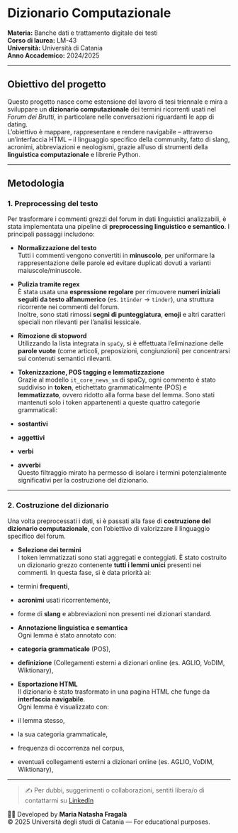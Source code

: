 # Dizionario Computazionale

**Materia:** Banche dati e trattamento digitale dei testi  
**Corso di laurea:** LM-43  
**Università:** Università di Catania    
**Anno Accademico:** 2024/2025    

---

##  Obiettivo del progetto
Questo progetto nasce come estensione del lavoro di tesi triennale e mira a sviluppare un **dizionario computazionale** dei termini ricorrenti usati nel *Forum dei Brutti*, in particolare nelle conversazioni riguardanti le app di dating.  
L’obiettivo è mappare, rappresentare e rendere navigabile – attraverso un’interfaccia HTML – il linguaggio specifico della community, fatto di slang, acronimi, abbreviazioni e neologismi, grazie all’uso di strumenti della **linguistica computazionale** e librerie Python.

---

## Metodologia

### 1. **Preprocessing del testo**

Per trasformare i commenti grezzi del forum in dati linguistici analizzabili, è stata implementata una pipeline di **preprocessing linguistico e semantico**. I principali passaggi includono:

-  **Normalizzazione del testo**  
  Tutti i commenti vengono convertiti in **minuscolo**, per uniformare la rappresentazione delle parole ed evitare duplicati dovuti a varianti maiuscole/minuscole.

-  **Pulizia tramite regex**  
  È stata usata una **espressione regolare** per rimuovere **numeri iniziali seguiti da testo alfanumerico** (es. `1tinder` → `tinder`), una struttura ricorrente nei commenti del forum.  
  Inoltre, sono stati rimossi **segni di punteggiatura**, **emoji** e altri caratteri speciali non rilevanti per l’analisi lessicale.

-  **Rimozione di stopword**  
  Utilizzando la lista integrata in `spaCy`, si è effettuata l’eliminazione delle **parole vuote** (come articoli, preposizioni, congiunzioni) per concentrarsi sui contenuti semantici rilevanti.

-  **Tokenizzazione, POS tagging e lemmatizzazione**  
  Grazie al modello `it_core_news_sm` di spaCy, ogni commento è stato suddiviso in **token**, etichettato grammaticalmente (POS) e **lemmatizzato**, ovvero ridotto alla forma base del lemma. Sono stati mantenuti solo i token appartenenti a queste quattro categorie grammaticali:
  - **sostantivi**
  - **aggettivi**
  - **verbi**
  - **avverbi**  
  Questo filtraggio mirato ha permesso di isolare i termini potenzialmente significativi per la costruzione del dizionario.

---

### 2. **Costruzione del dizionario**

Una volta preprocessati i dati, si è passati alla fase di **costruzione del dizionario computazionale**, con l’obiettivo di valorizzare il linguaggio specifico del forum.

-  **Selezione dei termini**  
  I token lemmatizzati sono stati aggregati e conteggiati. È stato costruito un dizionario grezzo contenente **tutti i lemmi unici** presenti nei commenti. In questa fase, si è data priorità ai:
  - termini **frequenti**,
  - **acronimi** usati ricorrentemente,
  - forme di **slang** e abbreviazioni non presenti nei dizionari standard.

-  **Annotazione linguistica e semantica**  
  Ogni lemma è stato annotato con:
  - **categoria grammaticale** (POS),
  - **definizione** (Collegamenti esterni a dizionari online (es. AGLIO, VoDIM, Wiktionary),

-  **Esportazione HTML**  
  Il dizionario è stato trasformato in una pagina HTML che funge da **interfaccia navigabile**.  
  Ogni lemma è visualizzato con:
  - il lemma stesso,
  - la sua categoria grammaticale,
  - frequenza di occorrenza nel corpus,
  - eventuali collegamenti esterni a dizionari online (es. AGLIO, VoDIM, Wiktionary), 
 
---
> ✍️ Per dubbi, suggerimenti o collaborazioni, sentiti libera/o di contattarmi su [LinkedIn](https://www.linkedin.com/in/marianatasha-fragalà)

🙋‍♀ Developed by **Maria Natasha Fragalà**        
© 2025 Università degli studi di Catania — For educational purposes.
